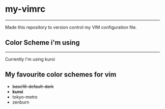 # my-vimrc
***
Made this repository to version control my VIM configuration file.

## Color Scheme i'm using
***
Currently I'm using kuroi

## My favourite color schemes for vim

* ~~base16-default-dark~~
* **kuroi**
* tokyo-metro
* zenburn
